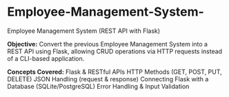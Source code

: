 # Employee-Management-System-
Employee Management System (REST API with Flask)

**Objective:**
Convert the previous Employee Management System into a REST API using Flask, allowing CRUD operations via HTTP requests instead of a CLI-based application.


**Concepts Covered:**
Flask & RESTful APIs
HTTP Methods (GET, POST, PUT, DELETE)
JSON Handling (request & response)
Connecting Flask with a Database (SQLite/PostgreSQL)
Error Handling & Input Validation
